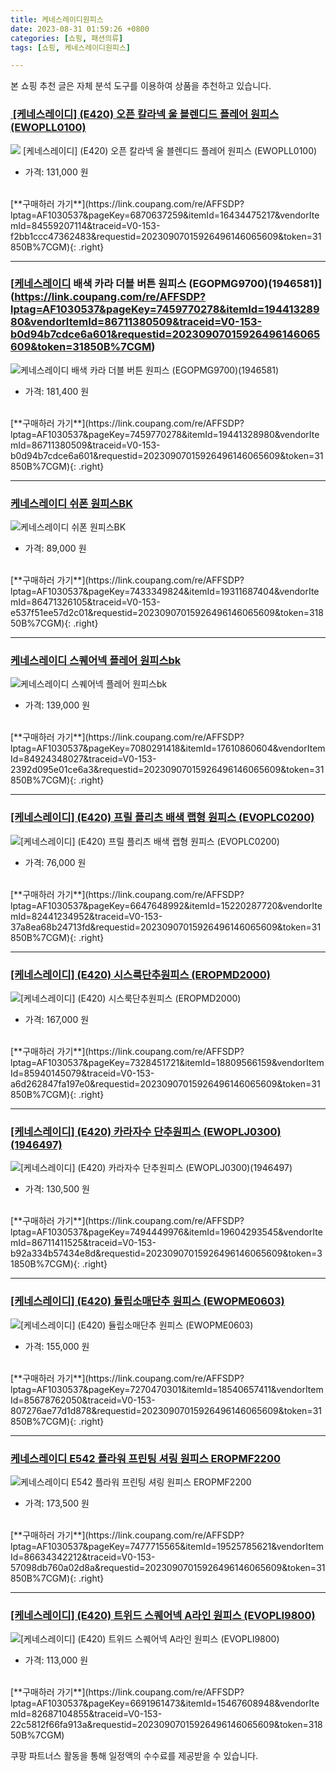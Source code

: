 ```yaml
---
title: 케네스레이디원피스
date: 2023-08-31 01:59:26 +0800
categories: [쇼핑, 패션의류]
tags: [쇼핑, 케네스레이디원피스]

---
```


본 쇼핑 추천 글은 자체 분석 도구를 이용하여 상품을 추천하고 있습니다.
### [﻿ [케네스레이디] (E420) 오픈 칼라넥 울 블렌디드 플레어 원피스 (EWOPLL0100)](https://link.coupang.com/re/AFFSDP?lptag=AF1030537&pageKey=6870637259&itemId=16434475217&vendorItemId=84559207114&traceid=V0-153-f2bb1ccc47362483&requestid=20230907015926496146065609&token=31850B%7CGM)
![﻿ [케네스레이디] (E420) 오픈 칼라넥 울 블렌디드 플레어 원피스 (EWOPLL0100)](https://ads-partners.coupang.com/image1/d42HYAcfb4XqvS67dySiDb3VeQYafDTGY24O5zmPN3WpA5uCi7Xs7vhi5JSk7uaZ2P0DBmNGZdTxxLzxsoRDYi2IOV_l6OKT9Vqe7ILjWlLG_8Cfun8cCvsKiIMpRLyKVhebUXNHoV15RaVWK1s73LP_L-UNA5YApjEua9PcJDPWMaYSR6OUyYqVyxRjj8d7D2nD_9M23ZRYPn2zHjSN-oUoCmdmF7E2MWxuD0t8OmCIkq5oNHTx9bjpK6Z0fPLOoFzfrWDFeqtGksIfz18AfEXUcdOFLHSFq-OPzXDYR6zY)
- 가격: 131,000 원
<br>
[**구매하러 가기**](https://link.coupang.com/re/AFFSDP?lptag=AF1030537&pageKey=6870637259&itemId=16434475217&vendorItemId=84559207114&traceid=V0-153-f2bb1ccc47362483&requestid=20230907015926496146065609&token=31850B%7CGM){: .right}
<br>

---

### [[케네스레이디](E591) 배색 카라 더블 버튼 원피스 (EGOPMG9700)(1946581)](https://link.coupang.com/re/AFFSDP?lptag=AF1030537&pageKey=7459770278&itemId=19441328980&vendorItemId=86711380509&traceid=V0-153-b0d94b7cdce6a601&requestid=20230907015926496146065609&token=31850B%7CGM)
![[케네스레이디](E591) 배색 카라 더블 버튼 원피스 (EGOPMG9700)(1946581)](https://ads-partners.coupang.com/image1/iqmyaAjYL3GWh8qAiiC6Yf858jGQd9MXDUN_f4CgnFhu8lW8RCTXv55SFxZFk3BTr2cBJmzMgBSDqdBbVlPB0Pfdzra5VN-SaOSymd-Apy0MzaSZ_o44DZ5dOYYa_uS7RfRcDOW09_2kzP3arB_E-YrJbtErdWSBJWibhS6DTYh3Jp7rSGQNywntI0rT4SItkA4QIK675puSKSP6YoOqhvKlAoqALJZKXf5SbjYQN1W1u7gdr4D1Z1H6BIQnjKr8ZjpMTFFZ-8FG85oysycwi7k2xeZ3TOlsSZqufIqeE88Q)
- 가격: 181,400 원
<br>
[**구매하러 가기**](https://link.coupang.com/re/AFFSDP?lptag=AF1030537&pageKey=7459770278&itemId=19441328980&vendorItemId=86711380509&traceid=V0-153-b0d94b7cdce6a601&requestid=20230907015926496146065609&token=31850B%7CGM){: .right}
<br>

---

### [케네스레이디 쉬폰 원피스BK](https://link.coupang.com/re/AFFSDP?lptag=AF1030537&pageKey=7433349824&itemId=19311687404&vendorItemId=86471326105&traceid=V0-153-e537f51ee57d2c01&requestid=20230907015926496146065609&token=31850B%7CGM)
![케네스레이디 쉬폰 원피스BK](https://ads-partners.coupang.com/image1/7VgPZx0AFAfeYVMa7Xj0zVQ86AToY_L48bvkAw7kZAekqEeYYIpcL3DssxNShz1nuPqsxU8xNzGTgHegc6DABYnKkuOLhmoGm_ONfc_XPyoMWitq2jr2dyVMpam1Tz4RKvPU9t3xCOnr23mY5OZMIeFEdsA6oO9meCEM_vWcoT3LTcSNR6wPBsQu5TbUONpT00FrIipJ0ELAeQnPFyESwpNYtOVkYNRYCXByYp3MIhNRR76ufKlNe5FWcqNWRc05M71_7GzZ9x0KH4SEp80qcceeJmpxm-RiGlaacfNnhmA=)
- 가격: 89,000 원
<br>
[**구매하러 가기**](https://link.coupang.com/re/AFFSDP?lptag=AF1030537&pageKey=7433349824&itemId=19311687404&vendorItemId=86471326105&traceid=V0-153-e537f51ee57d2c01&requestid=20230907015926496146065609&token=31850B%7CGM){: .right}
<br>

---

### [케네스레이디 스퀘어넥 플레어 원피스bk](https://link.coupang.com/re/AFFSDP?lptag=AF1030537&pageKey=7080291418&itemId=17610860604&vendorItemId=84924348027&traceid=V0-153-2392d095e01ce6a3&requestid=20230907015926496146065609&token=31850B%7CGM)
![케네스레이디 스퀘어넥 플레어 원피스bk](https://ads-partners.coupang.com/image1/wyhJK7PnfOJbPVcOw1RqYNSouFmNs-6s5P0mJYxh-PJ3XWLpPlLbzOgsRYkbu1IPNweI9X0d4TTH7w-UBGIEdtVnH3HbJ1wJa-37_Ca-4WvxSDgzAsbMa-pWn9dPhHQfsuT8wOLLvnVemMCfjyYkkvtAXcx9CM4Wak53cc19SGuege-kR6SwetJnyuhVkIdkKfycXUvxMtBFCRALSuJg68-9E2q8Y1KzWahurheaGMRY2EDD0quSTY1Vs17PWjLOiIg8h7OPR0mhubVm2Bv8CPkT52j4eKmQNo2HqjG_1-_z)
- 가격: 139,000 원
<br>
[**구매하러 가기**](https://link.coupang.com/re/AFFSDP?lptag=AF1030537&pageKey=7080291418&itemId=17610860604&vendorItemId=84924348027&traceid=V0-153-2392d095e01ce6a3&requestid=20230907015926496146065609&token=31850B%7CGM){: .right}
<br>

---

### [[케네스레이디] (E420) 프릴 플리츠 배색 랩형 원피스 (EVOPLC0200)](https://link.coupang.com/re/AFFSDP?lptag=AF1030537&pageKey=6647648992&itemId=15220287720&vendorItemId=82441234952&traceid=V0-153-37a8ea68b24713fd&requestid=20230907015926496146065609&token=31850B%7CGM)
![[케네스레이디] (E420) 프릴 플리츠 배색 랩형 원피스 (EVOPLC0200)](https://ads-partners.coupang.com/image1/kiFu9riOBgTNljrFkhME4mznA9C2ppFO02HI8U83-p5peOQ_QPiFIv4-rlWRgCjaN2NED94YJtxzAS4w7cS_fmk4jHSrEmR5H1mAWHAxSeeKkyZmtdAmX84OwlGbBRrvtw1-wbI_aD6CnlP6iLXGpPSRHtLJbu2kDmv2HYarFKyI8yw1xXiEgEchF1DciWew8DW6R6rFk3QmJgkazGXQQUo7pgIz7Bd4WGzdutuj7-q5lSLVzFuRPqrnVmr6p37pDPDPkKRd8PBKhgMjgnMfNB1hcG5yhNMvq7qa-OGTOf8=)
- 가격: 76,000 원
<br>
[**구매하러 가기**](https://link.coupang.com/re/AFFSDP?lptag=AF1030537&pageKey=6647648992&itemId=15220287720&vendorItemId=82441234952&traceid=V0-153-37a8ea68b24713fd&requestid=20230907015926496146065609&token=31850B%7CGM){: .right}
<br>

---

### [[케네스레이디] (E420) 시스룩단추원피스 (EROPMD2000)](https://link.coupang.com/re/AFFSDP?lptag=AF1030537&pageKey=7328451721&itemId=18809566159&vendorItemId=85940145079&traceid=V0-153-a6d262847fa197e0&requestid=20230907015926496146065609&token=31850B%7CGM)
![[케네스레이디] (E420) 시스룩단추원피스 (EROPMD2000)](https://ads-partners.coupang.com/image1/KI5qHFb8q3s3--PJKCb0t73VAyxFWnvfR258HPLg_tbazk-gDRJ_KxxQRgWur5fntEOvvjAf56jGWT-obWw_V5YUB1IB0FQB7yhD9m292N-ImwR-Gjyb-PO91eQUeww01Z0P_ZSCeiGxrItD9QHLvJHhl8KDCWEIMxFvLNw5vJOdWvGHDsjRLBeZ2_QD8i0GbT_FPTP7XP5unYMA5AIo34mJTxZp4RyG7HcUmFak62XD1uY69Fm_usUYNKA7C96Us3SkdsohHz2QlwS03uJT0LnH602VOgNEAL2Hk2T9dw==)
- 가격: 167,000 원
<br>
[**구매하러 가기**](https://link.coupang.com/re/AFFSDP?lptag=AF1030537&pageKey=7328451721&itemId=18809566159&vendorItemId=85940145079&traceid=V0-153-a6d262847fa197e0&requestid=20230907015926496146065609&token=31850B%7CGM){: .right}
<br>

---

### [[케네스레이디] (E420) 카라자수 단추원피스 (EWOPLJ0300)(1946497)](https://link.coupang.com/re/AFFSDP?lptag=AF1030537&pageKey=7494449976&itemId=19604293545&vendorItemId=86711411525&traceid=V0-153-b92a334b57434e8d&requestid=20230907015926496146065609&token=31850B%7CGM)
![[케네스레이디] (E420) 카라자수 단추원피스 (EWOPLJ0300)(1946497)](https://ads-partners.coupang.com/image1/SuduMfBXDSwpGJv1Sj8emBS3lYsjHbEz0Hw1be2KM5gFOjXMG63cx5y9rkYkNm-U2d_ovzdQEihK549VazxCEqcNdCntwFPQvV78QVBVmngNroNCtDw9FEQKSFwQMXQozoMJAUOvkj21LDpah24E1Cmo5xwxu7at_HCXGrHXJwx15tUCJkSHPe3qmcQl7wo4eF7cMZGGMCMX4Cx0edIG-Twf13rGfJdBX55I6_FF5P48rAhsv_QIXkb109XqirBYS8StAfOixIdXnCKYc0zhg6WfAFEMX8esr5qNqYWlMg==)
- 가격: 130,500 원
<br>
[**구매하러 가기**](https://link.coupang.com/re/AFFSDP?lptag=AF1030537&pageKey=7494449976&itemId=19604293545&vendorItemId=86711411525&traceid=V0-153-b92a334b57434e8d&requestid=20230907015926496146065609&token=31850B%7CGM){: .right}
<br>

---

### [[케네스레이디] (E420) 듈립소매단추 원피스 (EWOPME0603)](https://link.coupang.com/re/AFFSDP?lptag=AF1030537&pageKey=7270470301&itemId=18540657411&vendorItemId=85678762050&traceid=V0-153-807276ae77d1d878&requestid=20230907015926496146065609&token=31850B%7CGM)
![[케네스레이디] (E420) 듈립소매단추 원피스 (EWOPME0603)](https://ads-partners.coupang.com/image1/58kQ_sY1eUNdX4_c53mz4-Q_80xvDyltiNKbD_PKy4cAq7bUfOFzZU47XHZU7Ex3iUxmzSVM3vFB2TCK6U7PY2_VPJYiR5yMtX17730R3Nhcc_mCmrxvRHFhPQOEjgr_zaMFjsIJdfRujXenJbtSXYueOWuGzAl_sVGBmBtaEmTKeKf7RWdRkdAVrDK2OxeW2FE6lp7F14ZZ93HwAia6QgCY7BqS-k5VHjnaBSSIOxfVtMz-kQnmBBL2NgO0C1UuO6eaHWlUmPdnx33S6iLN5aWedwGq-RYNnpnLNOKwsQ==)
- 가격: 155,000 원
<br>
[**구매하러 가기**](https://link.coupang.com/re/AFFSDP?lptag=AF1030537&pageKey=7270470301&itemId=18540657411&vendorItemId=85678762050&traceid=V0-153-807276ae77d1d878&requestid=20230907015926496146065609&token=31850B%7CGM){: .right}
<br>

---

### [케네스레이디 E542 플라워 프린팅 셔링 원피스 EROPMF2200](https://link.coupang.com/re/AFFSDP?lptag=AF1030537&pageKey=7477715565&itemId=19525785621&vendorItemId=86634342212&traceid=V0-153-57098db760a02d8a&requestid=20230907015926496146065609&token=31850B%7CGM)
![케네스레이디 E542 플라워 프린팅 셔링 원피스 EROPMF2200](https://ads-partners.coupang.com/image1/y791qbA7YtcBcu8Yy8EoXx_WHtx24TC6e7BFOtJ_7Jzishms4l7EtqIArMxEs26f_XhXoMwPPm4QeUkLnBP6_WORFiAysmeciyx2PiQSvJWL6_2jDhqCTh3FxNQjJfxRBGCjbSmwk2wfPpBDXPXxbIxFxkhIimK1ChvprJZL13e93cjGJJOIZKfkBK7XdjCINR15VW7i2-3vA2QBb8CpqyAtX84v2NZ0O056LS10NpMjv6cytpA_J1On_bw6S_ifd3ZWAlwaoapGbAMt18fYuS2HkJ4Fjk_DbuHWJfkqTkM=)
- 가격: 173,500 원
<br>
[**구매하러 가기**](https://link.coupang.com/re/AFFSDP?lptag=AF1030537&pageKey=7477715565&itemId=19525785621&vendorItemId=86634342212&traceid=V0-153-57098db760a02d8a&requestid=20230907015926496146065609&token=31850B%7CGM){: .right}
<br>

---

### [[케네스레이디] (E420) 트위드 스퀘어넥  A라인 원피스 (EVOPLI9800)](https://link.coupang.com/re/AFFSDP?lptag=AF1030537&pageKey=6691961473&itemId=15467608948&vendorItemId=82687104855&traceid=V0-153-22c5812f66fa913a&requestid=20230907015926496146065609&token=31850B%7CGM)
![[케네스레이디] (E420) 트위드 스퀘어넥  A라인 원피스 (EVOPLI9800)](https://ads-partners.coupang.com/image1/QvQu6gpwZAmT94r8QmlpXnGwiNWSjlEUsj29Sesuux3G_cpkOTN-bNm9zkb_WBw9XfqOoVcugdSFhJ51SWXBze5m7hI_FMK8kRrTyB_U8Y9rG5zksk3xp7OoXXUM8dS2ULGz9DmI4XQqr1B45a9PqTK7oP9cjNoBKMrCtMAFEry2BE0Es2BVRd4zQxwt-gJ3jR0AH68v7IlYAaDpHI4mxPrnsEKVDKdYH6C_nbeaEbHqgrjAduOM-o1UAocheu2AOP62-F6PN5_59ZWfQfhyKD0LVMWtirREf_gCiUCpng==)
- 가격: 113,000 원
<br>
[**구매하러 가기**](https://link.coupang.com/re/AFFSDP?lptag=AF1030537&pageKey=6691961473&itemId=15467608948&vendorItemId=82687104855&traceid=V0-153-22c5812f66fa913a&requestid=20230907015926496146065609&token=31850B%7CGM)


쿠팡 파트너스 활동을 통해 일정액의 수수료를 제공받을 수 있습니다.

